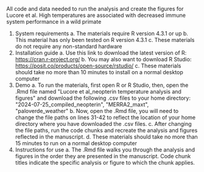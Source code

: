 All code and data needed to run the analysis and create the figures for Lucore et al. High temperatures are associated with decreased immune system performance in a wild primate

1. System requirements
   a. The materials require R version 4.3.1 or up
   b. This material has only been tested on R version 4.3.1
   c. These materials do not require any non-standard hardware
2. Installation guide
   a. Use this link to download the latest version of R: https://cran.r-project.org/
   b. You may also want to download R Studio: https://posit.co/products/open-source/rstudio/
   c. These materials should take no more than 10 minutes to install on a normal desktop computer
3. Demo
   a. To run the materials, first open R or R Studio, then, open the .Rmd file named "Lucore et al_neopterin temperature analysis and figures" and download the following .csv files to your home directory: "2024-07-25_compiled_neopterin", "MERRA2_maxt", "paloverde_weather"
   b. Now, open the .Rmd file, you will need to change the file paths on lines 31-42 to reflect the location of your home directory where you have downloaded the .csv files.
   c. After changing the file paths, run the code chunks and recreate the analysis and figures reflected in the manuscript.
   d. These materials should take no more than 15 minutes to run on a normal desktop computer
4. Instructions for use
   a. The .Rmd file walks you through the analysis and figures in the order they are presented in the manuscript. Code chunk titles indicate the specific analysis or figure to which the chunk applies.
